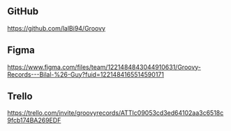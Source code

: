 ## GitHub
https://github.com/lalBi94/Groovy

## Figma
https://www.figma.com/files/team/1221484843044910631/Groovy-Records---Bilal-%26-Guy?fuid=1221484165514590171 

## Trello
https://trello.com/invite/groovyrecords/ATTIc09053cd3ed64102aa3c6518c9fcb174BA269EDF